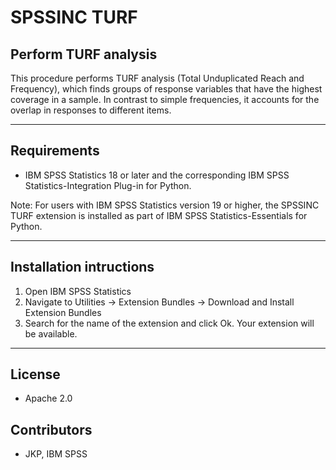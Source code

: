# SPSSINC TURF
## Perform TURF analysis
 This procedure performs TURF analysis (Total Unduplicated Reach and Frequency), which finds groups of response variables that have the highest coverage in a sample. In contrast to simple frequencies, it accounts for the overlap in responses to different items.

---
Requirements
----
- IBM SPSS Statistics 18 or later and the corresponding IBM SPSS Statistics-Integration Plug-in for Python.

Note: For users with IBM SPSS Statistics version 19 or higher, the SPSSINC TURF extension is installed as part of IBM SPSS Statistics-Essentials for Python.

---
Installation intructions
----
1. Open IBM SPSS Statistics
2. Navigate to Utilities -> Extension Bundles -> Download and Install Extension Bundles
3. Search for the name of the extension and click Ok. Your extension will be available.

---
License
----

- Apache 2.0
                              
Contributors
----

  - JKP, IBM SPSS
